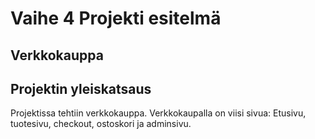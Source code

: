 # Vaihe 4 Projekti esitelmä
## Verkkokauppa
## Projektin yleiskatsaus
Projektissa tehtiin verkkokauppa. Verkkokaupalla on viisi sivua: Etusivu, tuotesivu, checkout, ostoskori ja adminsivu. 
